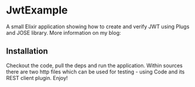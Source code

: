 # JwtExample

A small Elixir application showing how to create and verify JWT using Plugs and JOSE library. More information on my blog:

## Installation

Checkout the code, pull the deps and run the application.
Within sources there are two http files which can be used for testing - using Code and its REST client plugin. Enjoy!
